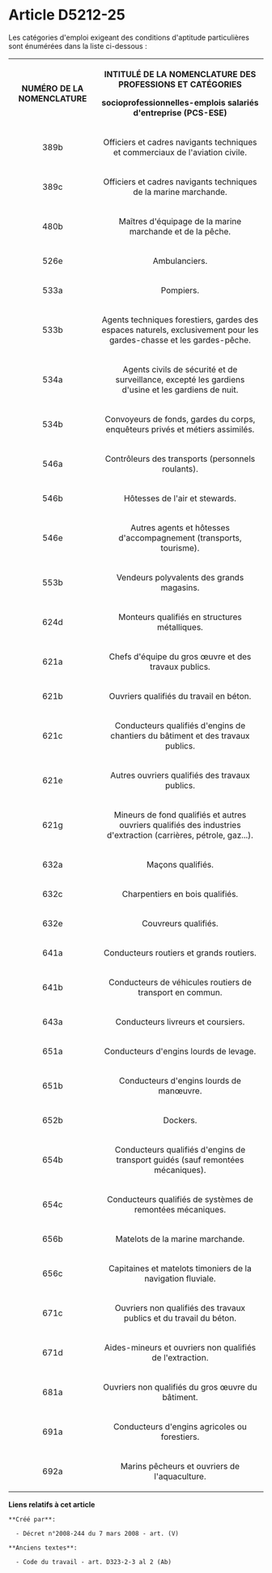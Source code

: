 # Article D5212-25

Les catégories d'emploi exigeant des conditions d'aptitude particulières sont énumérées dans la liste ci-dessous :

<table>
      <tbody><tr>
        <th>

NUMÉRO DE LA NOMENCLATURE</th>
        <th>

INTITULÉ DE LA NOMENCLATURE DES PROFESSIONS ET CATÉGORIES

socioprofessionnelles-emplois salariés d'entreprise (PCS-ESE)</th>
      </tr>
      <tr>
        <td align="center">

389b</td>
        <td align="center">

Officiers et cadres navigants techniques et commerciaux de l'aviation civile.</td>
      </tr>
      <tr>
        <td align="center">

389c</td>
        <td align="center">

Officiers et cadres navigants techniques de la marine marchande.</td>
      </tr>
      <tr>
        <td align="center">

480b</td>
        <td align="center">

Maîtres d'équipage de la marine marchande et de la pêche.</td>
      </tr>
      <tr>
        <td align="center">

526e</td>
        <td align="center">

Ambulanciers.</td>
      </tr>
      <tr>
        <td align="center">

533a</td>
        <td align="center">

Pompiers.</td>
      </tr>
      <tr>
        <td align="center">

533b</td>
        <td align="center">

Agents techniques forestiers, gardes des espaces naturels, exclusivement pour les gardes-chasse et les gardes-pêche.</td>
      </tr>
      <tr>
        <td align="center">

534a</td>
        <td align="center">

Agents civils de sécurité et de surveillance, excepté les gardiens d'usine et les gardiens de nuit.</td>
      </tr>
      <tr>
        <td align="center">

534b</td>
        <td align="center">

Convoyeurs de fonds, gardes du corps, enquêteurs privés et métiers assimilés.</td>
      </tr>
      <tr>
        <td align="center">

546a</td>
        <td align="center">

Contrôleurs des transports (personnels roulants).</td>
      </tr>
      <tr>
        <td align="center">

546b</td>
        <td align="center">

Hôtesses de l'air et stewards.</td>
      </tr>
      <tr>
        <td align="center">

546e</td>
        <td align="center">

Autres agents et hôtesses d'accompagnement (transports, tourisme).</td>
      </tr>
      <tr>
        <td align="center">

553b</td>
        <td align="center">

Vendeurs polyvalents des grands magasins.</td>
      </tr>
      <tr>
        <td align="center">

624d</td>
        <td align="center">

Monteurs qualifiés en structures métalliques.</td>
      </tr>
      <tr>
        <td align="center">

621a</td>
        <td align="center">

Chefs d'équipe du gros œuvre et des travaux publics.</td>
      </tr>
      <tr>
        <td align="center">

621b</td>
        <td align="center">

Ouvriers qualifiés du travail en béton.</td>
      </tr>
      <tr>
        <td align="center">

621c</td>
        <td align="center">

Conducteurs qualifiés d'engins de chantiers du bâtiment et des travaux publics.</td>
      </tr>
      <tr>
        <td align="center">

621e</td>
        <td align="center">

Autres ouvriers qualifiés des travaux publics.</td>
      </tr>
      <tr>
        <td align="center">

621g</td>
        <td align="center">

Mineurs de fond qualifiés et autres ouvriers qualifiés des industries d'extraction (carrières, pétrole, gaz...).</td>
      </tr>
      <tr>
        <td align="center">

632a</td>
        <td align="center">

Maçons qualifiés.</td>
      </tr>
      <tr>
        <td align="center">

632c</td>
        <td align="center">

Charpentiers en bois qualifiés.</td>
      </tr>
      <tr>
        <td align="center">

632e</td>
        <td align="center">

Couvreurs qualifiés.</td>
      </tr>
      <tr>
        <td align="center">

641a</td>
        <td align="center">

Conducteurs routiers et grands routiers.</td>
      </tr>
      <tr>
        <td align="center">

641b</td>
        <td align="center">

Conducteurs de véhicules routiers de transport en commun.</td>
      </tr>
      <tr>
        <td align="center">

643a</td>
        <td align="center">

Conducteurs livreurs et coursiers.</td>
      </tr>
      <tr>
        <td align="center">

651a</td>
        <td align="center">

Conducteurs d'engins lourds de levage.</td>
      </tr>
      <tr>
        <td align="center">

651b</td>
        <td align="center">

Conducteurs d'engins lourds de manœuvre.</td>
      </tr>
      <tr>
        <td align="center">

652b</td>
        <td align="center">

Dockers.</td>
      </tr>
      <tr>
        <td align="center">

654b</td>
        <td align="center">

Conducteurs qualifiés d'engins de transport guidés (sauf remontées mécaniques).</td>
      </tr>
      <tr>
        <td align="center">

654c</td>
        <td align="center">

Conducteurs qualifiés de systèmes de remontées mécaniques.</td>
      </tr>
      <tr>
        <td align="center">

656b</td>
        <td align="center">

Matelots de la marine marchande.</td>
      </tr>
      <tr>
        <td align="center">

656c</td>
        <td align="center">

Capitaines et matelots timoniers de la navigation fluviale.</td>
      </tr>
      <tr>
        <td align="center">

671c</td>
        <td align="center">

Ouvriers non qualifiés des travaux publics et du travail du béton.</td>
      </tr>
      <tr>
        <td align="center">

671d</td>
        <td align="center">

Aides-mineurs et ouvriers non qualifiés de l'extraction.</td>
      </tr>
      <tr>
        <td align="center">

681a</td>
        <td align="center">

Ouvriers non qualifiés du gros œuvre du bâtiment.</td>
      </tr>
      <tr>
        <td align="center">

691a</td>
        <td align="center">

Conducteurs d'engins agricoles ou forestiers.</td>
      </tr>
      <tr>
        <td align="center">

692a</td>
        <td align="center">

Marins pêcheurs et ouvriers de l'aquaculture.</td>
      </tr>
    </tbody></table>

**Liens relatifs à cet article**

	**Créé par**:

	  - Décret n°2008-244 du 7 mars 2008 - art. (V)

	**Anciens textes**:

	  - Code du travail - art. D323-2-3 al 2 (Ab)
